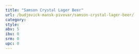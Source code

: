 ```yaml
---
title: "Samson Crystal Lager Beer"
url: /budjovick-mansk-pivovar/samson-crystal-lager-beer/
category: 
style: 
abv: 5
ibu: 0
srm: 0
upc: 0
---
```


